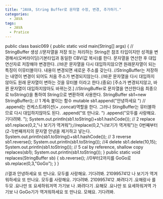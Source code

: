 ```yaml
---
title: "JAVA, String Buffer로 문자열 수정, 변경, 추가하기."
categories:
  - JAVA
tags:
  - JAVA
  - Pratice
---
```


public class basic069 {
	public static void main(String[] args) {
		// StringBuffer 생성
		//문자열을 저장 또는 처리하는 String은 참조 타입이지만 성격을 변경해서(오버라이딩)기본타입과 동일한 CBV(값 복사)를 한다. 문자열을 연산한 후 대입연산자로 저장해야 변경한다.
		//바꾼 문자열을 다시 대입하지않으면 원래문자열이 되는 특징이 이뮤터블이다. 내용이 변경되면 새로운 주소를 갖는다.
		//StringBuffer는 저장하는 내영이 변경이 되어도 처음 주소가 변경되지않는다.
		//바꾼 문자열을 다시 대입하지않아도 원래 문자열이 변하는 것을 뮤터블 이라고 한다.(중요) [주소가 변경되지않고, 바뀐 문자열이 대입하지않아도 바뀌는것.]
		//StringBuffer로 문자열을 연산한다음 최종으로 toString()을 통하여 String으로 변환하여 사용한다.
		StringBuffer sb1=new StringBuffer();
		// 1 계속 붙이는 함수 mutable
			sb1.append("안녕하세요 ") // .append는 컨케스트레이션(+ ,concat)역할을 한다. 그러나 StingBuffer는 뮤터블하므로 다시 대입하지않아도 된다.
				.append("또 만나요. ")
				.append("모두를 사랑해요. 기다려봐. ");
				System.out.println(sb1.toString()+sb1.hashCode());
				// 2 replace
				sb1.replace(0,2,"나 보기가 역겨워");//replace(0,2,"나보기가 역겨워")는 0번째부터 (2-1)번째까지의 문자열 안녕을 제거하고 넣는다. 
				System.out.println(sb1.toString()+sb1.hashCode());
				// 3 reverse
				sb1.reverse();
				System.out.println(sb1.toString());
				//4 delete
				sb1.delete(10,15);
				System.out.println(sb1.toString());
				// 5 cal by reference, shallow copy
				replaces(sb1);
				System.out.println(sb1.toString());
	  }
				public static void replaces(StringBuffer sb) {
				sb.reverse();
				//0부터2까지를 GoGo로
				sb.replace(0,3,"GoGo");
	}
}

//결과
안녕하세요 또 만나요. 모두를 사랑해요. 기다려봐. 2109957412
나 보기가 역겨워하세요 또 만나요. 모두를 사랑해요. 기다려봐. 2109957412
 .봐려다기 .요해랑사 를두모 .요나만 또 요세하워겨역 가기보 나
 .봐려다기 .요해모 .요나만 또 요세하워겨역 가기보 나
GoGo기가 역겨워하세요 또 만나요. 모해요. 기다려봐. 
